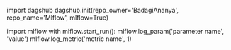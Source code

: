 import dagshub
dagshub.init(repo_owner='BadagiAnanya', repo_name='Mlflow', mlflow=True)

import mlflow
with mlflow.start_run():
  mlflow.log_param('parameter name', 'value')
  mlflow.log_metric('metric name', 1)



